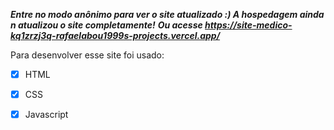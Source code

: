 ***Entre no modo anônimo para ver o site atualizado :) A hospedagem ainda n atualizou o site completamente!***
***Ou acesse https://site-medico-kq1zrzj3q-rafaelabou1999s-projects.vercel.app/***

Para desenvolver esse site foi usado:
- [x] HTML
- [x] CSS
- [x] Javascript


